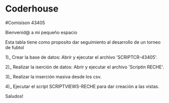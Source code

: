 # Coderhouse
#Comisison 43405

Bienvenid@ a mi pequeño espacio

Esta tabla tiene como proposito dar seguimiento al desarrollo de un torneo de fubtol

1)_ Crear la base de datos: Abrir y ejecutar el archivo 'SCRIPTCR-43405'.


2)_ Realizar la iserción de datos: Abrir y ejecutar el archivo 'Scriptin RECHE'.

3)_ Realizar la inserción masiva desde los csv.

4)_ Ejecutar el script SCRIPTVIEWS-RECHE para dar creación a las vistas.

Saludos!
